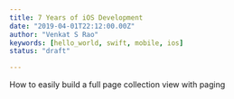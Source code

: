 ```yaml
---
title: 7 Years of iOS Development
date: "2019-04-01T22:12:00.00Z"
author: "Venkat S Rao"
keywords: [hello_world, swift, mobile, ios]
status: "draft"

---
```


How to easily build a full page collection view with paging